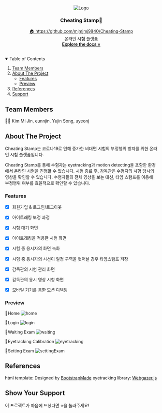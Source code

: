 <!-- PROJECT LOGO -->
<br />
<p align="center">
  <a href="https://github.com/mjmjmj9840/Cheating-Stamp">
    <img src="static/sunbaenim.PNG" alt="Logo">
  </a>

  <h3 align="center">Cheating Stamp👀</h3>

  <p align="center">
    <a href="https://github.com/mjmjmj9840/Cheating-Stamp">🏠 https://github.com/mjmjmj9840/Cheating-Stamp</a>
    <br />
    온라인 시험 플랫폼 <Cheating Stamp>
	<br />
    <a href="https://github.com/mjmjmj9840/Cheating-Stamp">
        <strong>Explore the docs »</strong>
    </a>
    <br />
    <br />
  </p>
</p>

<!-- TABLE OF CONTENTS -->
<details open="open">
  <summary>Table of Contents</summary>
  <ol>
    <li>
        <a href="#team-members">Team Members</a>
    </li>
    <li>
      <a href="#about-the-project">About The Project</a>
      <ul>
        <li><a href="#features">Features</a></li>
        <li><a href="#preview">Preview</a></li>
      </ul>
    </li>
    <li><a href="#references">References</a></li>
    <li><a href="#show-your-support">Support</a></li>
  </ol>
</details>

<!-- ABOUT THE Team -->

## Team Members

👩‍💻 [Kim Mi Jin](https://github.com/mjmjmj9840), [eunnjin](https://github.com/eunnjin), [Yujin Song](https://github.com/u-nij), [uyeonj](https://github.com/uyeonj)

<!-- ABOUT THE PROJECT -->

## About The Project

Cheating Stamp는 코로나19로 인해 증가한 비대면 시험의 부정행위 방지를 위한 온라인 시험 플랫폼입니다. 

Cheating Stamp를 통해 수험자는 eyetracking과 motion detecting을 포함한 환경에서 온라인 시험을 진행할 수 있습니다. 시험 종료 후, 감독관은 수험자의 시험 당시의 영상을 확인할 수 있습니다. 수험자들의 전체 영상을 보는 대신, 타임 스탬프를 이용해 부정행위 여부를 효율적으로 확인할 수 있습니다. 


### Features
- [x] 회원가입 & 로그인/로그아웃
- [x] 아이트래킹 보정 과정
- [x] 시험 대기 화면
- [x] 아이트래킹을 적용한 시험 화면
- [x] 시험 중 응시자의 화면 녹화
- [x] 시험 중 응시자의 시선이 일정 구역을 벗어날 경우 타임스탬프 저장
- [x] 감독관의 시험 관리 화면
- [x] 감독관의 응시 영상 시청 화면
- [x] 모바일 기기를 통한 모션 디텍팅


### Preview

📌Home
<img alt="home" src="https://user-images.githubusercontent.com/71173591/133922631-cbb2f89f-d8c6-44d2-982a-f6e617bab8b1.jpg">
<br/>

📌Login
<img alt="login" src="https://user-images.githubusercontent.com/53468762/132851500-52436b89-90f5-4b42-bff3-10671cabb75c.PNG">
<br/>

📌Waiting Exam
<img alt="waiting" src="https://user-images.githubusercontent.com/53468762/132851512-1cc1dafc-9447-403b-baff-81c7f440f08d.PNG">
<br/>

📌Eyetracking Calibration
<img alt="eyetracking" src="https://user-images.githubusercontent.com/53468762/132851491-bd4c5104-970e-4f86-8b0a-f8556fcf0a9c.png">
<br/>

📌Setting Exam
<img alt="settingExam" src="https://user-images.githubusercontent.com/53468762/132853814-24c1fb9d-a129-4cf2-a0bc-377b7f2b8d2d.PNG">
<br/>


<!-- References -->

## References
html template: Designed by <a href="https://bootstrapmade.com/">BootstrapMade</a>
eyetracking library: <a href="https://webgazer.cs.brown.edu/">Webgazer.js</a>

<!-- Support -->

## Show Your Support

이 프로젝트가 마음에 드셨다면 ⭐️을 눌러주세요!
